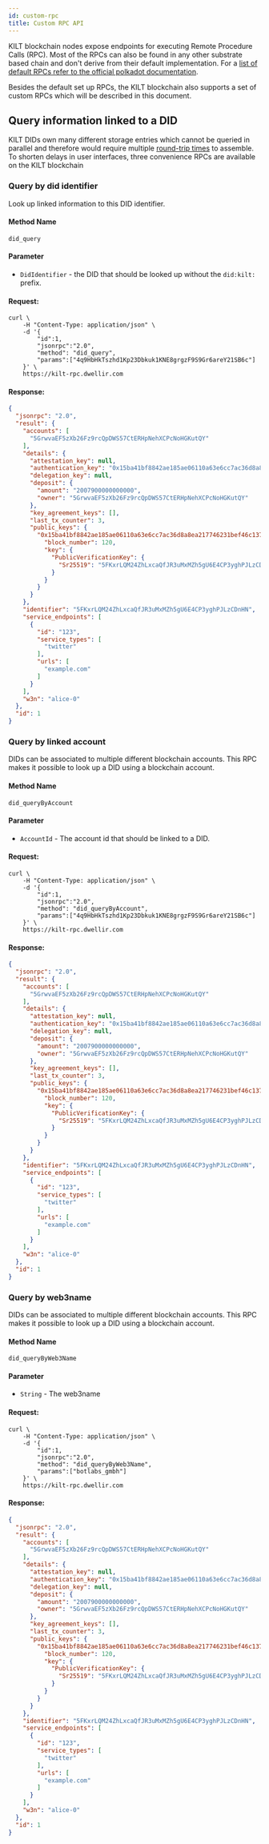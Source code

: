 ```yaml
---
id: custom-rpc
title: Custom RPC API
---
```


KILT blockchain nodes expose endpoints for executing Remote Procedure Calls (RPC).
Most of the RPCs can also be found in any other substrate based chain and don't derive from their default implementation.
For a [list of default RPCs refer to the official polkadot documentation](https://polkadot.js.org/docs/substrate/rpc/).

Besides the default set up RPCs, the KILT blockchain also supports a set of custom RPCs which will be described in this document.

## Query information linked to a DID

KILT DIDs own many different storage entries which cannot be queried in parallel and therefore would require multiple [round-trip times](https://en.wikipedia.org/wiki/Round-trip_delay) to assemble.
To shorten delays in user interfaces, three convenience RPCs are available on the KILT blockchain

### Query by did identifier

Look up linked information to this DID identifier.

#### Method Name

`did_query`

#### Parameter

* `DidIdentifier` - the DID that should be looked up without the `did:kilt:` prefix.


#### Request:

```
curl \
	-H "Content-Type: application/json" \
	-d '{
		"id":1,
		"jsonrpc":"2.0",
		"method": "did_query",
		"params":["4q9HbHkTszhd1Kp23Dbkuk1KNE8grgzF9S9Gr6areY21SB6c"]
	}' \
	https://kilt-rpc.dwellir.com
```

#### Response:

```json
{
  "jsonrpc": "2.0",
  "result": {
    "accounts": [
      "5GrwvaEF5zXb26Fz9rcQpDWS57CtERHpNehXCPcNoHGKutQY"
    ],
    "details": {
      "attestation_key": null,
      "authentication_key": "0x15ba41bf8842ae185ae06110a63e6cc7ac36d8a8ea217746231bef46c1379ab1",
      "delegation_key": null,
      "deposit": {
        "amount": "2007900000000000",
        "owner": "5GrwvaEF5zXb26Fz9rcQpDWS57CtERHpNehXCPcNoHGKutQY"
      },
      "key_agreement_keys": [],
      "last_tx_counter": 3,
      "public_keys": {
        "0x15ba41bf8842ae185ae06110a63e6cc7ac36d8a8ea217746231bef46c1379ab1": {
          "block_number": 120,
          "key": {
            "PublicVerificationKey": {
              "Sr25519": "5FKxrLQM24ZhLxcaQfJR3uMxMZh5gU6E4CP3yghPJLzCDnHN"
            }
          }
        }
      }
    },
    "identifier": "5FKxrLQM24ZhLxcaQfJR3uMxMZh5gU6E4CP3yghPJLzCDnHN",
    "service_endpoints": [
      {
        "id": "123",
        "service_types": [
          "twitter"
        ],
        "urls": [
          "example.com"
        ]
      }
    ],
    "w3n": "alice-0"
  },
  "id": 1
}
```

### Query by linked account

DIDs can be associated to multiple different blockchain accounts.
This RPC makes it possible to look up a DID using a blockchain account.

#### Method Name

`did_queryByAccount`

#### Parameter

* `AccountId` - The account id that should be linked to a DID.

#### Request:

```
curl \
	-H "Content-Type: application/json" \
	-d '{
		"id":1,
		"jsonrpc":"2.0",
		"method": "did_queryByAccount",
		"params":["4q9HbHkTszhd1Kp23Dbkuk1KNE8grgzF9S9Gr6areY21SB6c"]
	}' \
	https://kilt-rpc.dwellir.com
```

#### Response:

```json
{
  "jsonrpc": "2.0",
  "result": {
    "accounts": [
      "5GrwvaEF5zXb26Fz9rcQpDWS57CtERHpNehXCPcNoHGKutQY"
    ],
    "details": {
      "attestation_key": null,
      "authentication_key": "0x15ba41bf8842ae185ae06110a63e6cc7ac36d8a8ea217746231bef46c1379ab1",
      "delegation_key": null,
      "deposit": {
        "amount": "2007900000000000",
        "owner": "5GrwvaEF5zXb26Fz9rcQpDWS57CtERHpNehXCPcNoHGKutQY"
      },
      "key_agreement_keys": [],
      "last_tx_counter": 3,
      "public_keys": {
        "0x15ba41bf8842ae185ae06110a63e6cc7ac36d8a8ea217746231bef46c1379ab1": {
          "block_number": 120,
          "key": {
            "PublicVerificationKey": {
              "Sr25519": "5FKxrLQM24ZhLxcaQfJR3uMxMZh5gU6E4CP3yghPJLzCDnHN"
            }
          }
        }
      }
    },
    "identifier": "5FKxrLQM24ZhLxcaQfJR3uMxMZh5gU6E4CP3yghPJLzCDnHN",
    "service_endpoints": [
      {
        "id": "123",
        "service_types": [
          "twitter"
        ],
        "urls": [
          "example.com"
        ]
      }
    ],
    "w3n": "alice-0"
  },
  "id": 1
}
```

### Query by web3name

DIDs can be associated to multiple different blockchain accounts.
This RPC makes it possible to look up a DID using a blockchain account.

#### Method Name

`did_queryByWeb3Name`

#### Parameter

* `String` - The web3name

#### Request:

```
curl \
	-H "Content-Type: application/json" \
	-d '{
		"id":1,
		"jsonrpc":"2.0",
		"method": "did_queryByWeb3Name",
		"params":["botlabs_gmbh"]
	}' \
	https://kilt-rpc.dwellir.com
```

#### Response:

```json
{
  "jsonrpc": "2.0",
  "result": {
    "accounts": [
      "5GrwvaEF5zXb26Fz9rcQpDWS57CtERHpNehXCPcNoHGKutQY"
    ],
    "details": {
      "attestation_key": null,
      "authentication_key": "0x15ba41bf8842ae185ae06110a63e6cc7ac36d8a8ea217746231bef46c1379ab1",
      "delegation_key": null,
      "deposit": {
        "amount": "2007900000000000",
        "owner": "5GrwvaEF5zXb26Fz9rcQpDWS57CtERHpNehXCPcNoHGKutQY"
      },
      "key_agreement_keys": [],
      "last_tx_counter": 3,
      "public_keys": {
        "0x15ba41bf8842ae185ae06110a63e6cc7ac36d8a8ea217746231bef46c1379ab1": {
          "block_number": 120,
          "key": {
            "PublicVerificationKey": {
              "Sr25519": "5FKxrLQM24ZhLxcaQfJR3uMxMZh5gU6E4CP3yghPJLzCDnHN"
            }
          }
        }
      }
    },
    "identifier": "5FKxrLQM24ZhLxcaQfJR3uMxMZh5gU6E4CP3yghPJLzCDnHN",
    "service_endpoints": [
      {
        "id": "123",
        "service_types": [
          "twitter"
        ],
        "urls": [
          "example.com"
        ]
      }
    ],
    "w3n": "alice-0"
  },
  "id": 1
}
```
